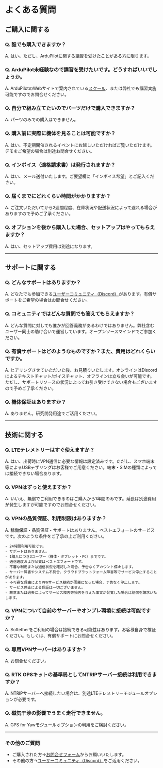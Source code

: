 # よくある質問

## ご購入に関する
### Q. 誰でも購入できますか？
A. はい。ただし、ArduPilotに関する講習を受けたことがある方に限ります。
### Q. ArduPilot未経験なので講習を受けたいです。どうすればいいでしょうか。
A. ArduPilotのWebサイトで案内されている[スクール](https://ardupilot.org/copter/docs/common-training-centers.html#japan "日本のスクール")、または弊社でも講習実施可能ですのでお問合せください。
### Q. 自分で組み立てたいのでパーツだけで購入できますか？
A. パーツのみでの購入はできません。
### Q. 購入前に実際に機体を見ることは可能ですか？
A. はい、不定期開催されるイベントにお越しいただければご覧いただけます。デモをご希望の場合は別途お問合せください。
### Q. インボイス（適格請求書）は発行されますか？
A. はい、メール送付いたします。ご要望欄に「インボイス希望」とご記入ください。
### Q. 届くまでにどれくらい時間がかかりますか？
A. ご注文いただいてから2週間程度、在庫状況や配送状況によって遅れる場合がありますので予めご了承ください。
### Q. オプションを後から購入した場合、セットアップはやってもらえますか？
A. はい、セットアップ費用は別途になります。

---
## サポートに関する
### Q. どんなサポートはありますか？
A. どなたでも参加できる[ユーザーコミュニティ（Discord）](https://discord.gg/d2Xw3spVAg "Discordユーザーコミュニティ")があります。有償サポートをご希望の場合はお問合せください。
### Q. コミュニティではどんな質問でも答えてもらえますか？
A. どんな質問に対しても誰かが回答義務があるわけではありません。弊社含むユーザー同士の助け合いで運営しています。オープンソースマインドでご参加ください。
### Q. 有償サポートはどのようなものですか？また、費用はどれくらいですか。
A. ヒアリングさせていただいた後、お見積りいたします。オンラインはDiscordによるテキストチャット/ボイスチャット、オフラインは立ち会いが可能です。ただし、サポートリソースの状況によってお引き受けできない場合もございますので予めご了承ください。
### Q. 機体保証はありますか？
A. ありません。研究開発用途でご活用ください。

---
## 技術に関する
### Q. LTEテレメトリーはすぐ使えますか？
A. はい、出荷時にVPN通信に必要な情報は設定済みです。ただし、スマホ端末等によるUSBテザリングはお客様でご用意ください。端末・SIMの種類によっては接続できない場合あります。
### Q. VPNはずっと使えますか？
A. いいえ、無償でご利用できるのはご購入から1年間のみです。延長は別途費用が発生しますが可能ですのでお問合せください。
### Q. VPNの品質保証、利用制限はありますか？
A. 稼働保証・品質保証・サポートはありません。ベストエフォートのサービスです。次のような条件をご了承の上ご利用ください。
```
- 24時間利用可能です。
- サポートはありません。
- 1購入につき3ユーザー（機体・タブレット・PC）までです。
- 通信速度および品質はベストエフォートです。
- 不審な利用または通信状況を確認した場合、予告なくアカウント停止します。
- サーバー障害やシステム不具合、クラウドプラットフォーム障害等でサービス停止することがあります。
- 不可避な理由によりVPNサービス継続が困難になった場合、予告なく停止します。
- サービス停止による保証は一切ございません。
- 故意または過失によってサービス障害等損害を与えた事実が発覚した場合は賠償を請求いたします。
```
### Q. VPNについて自前のサーバーやオンプレ環境に接続は可能ですか？
A. Softetherをご利用の場合は接続できる可能性はあります。お客様自身で検証ください。もしくは、有償サポートにお問合せください。
### Q. 専用VPNサーバーはありますか？
A. お問合せください。
### Q. RTK GPSキットの基準局としてNTRIPサーバー接続は利用できますか？
A. NTRIPサーバーへ接続したい場合は、別途LTEテレメトリーモジュールオプションが必要です。
### Q. 磁気干渉の影響でうまく走行できません。
A. GPS for Yawモジュールオプションの利用をご検討ください。

---
### その他のご質問
- ご購入された方→[お問合せフォーム](https://robot-to-society.com/contact)からお願いいたします。
- その他の方→[ユーザーコミュニティ（Discord）](https://discord.gg/d2Xw3spVAg "Discordユーザーコミュニティ")をご活用ください。
